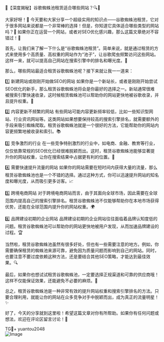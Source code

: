 🌟【深度揭秘】谷歌蜘蛛池租赁适合哪些网站？🔍🚀

大家好呀！👋 今天要和大家分享一个超级实用的知识点——谷歌蜘蛛池租赁，它对于很多网站来说都是一个非常棒的选择！但是，你知道它具体适合哪些类型的网站吗？🧐 如果你正在运营一个网站，或者对SEO优化感兴趣，那么这篇文章绝对不容错过！👀

首先，让我们来了解一下什么是“谷歌蜘蛛池租赁”。简单来说，就是通过租赁的方式来使用多个高质量、高权重的网站作为“池子”，让谷歌爬虫频繁访问这些网站。这样一来，就可以提高自己网站在搜索引擎中的排名和曝光度。🌈

那么，哪些网站最适合租赁谷歌蜘蛛池呢？接下来就让我一一道来：

1️⃣ 新建网站或刚刚开始做SEO的网站
如果你是一个新站长，或者是刚刚开始尝试SEO优化的新手，那么租赁谷歌蜘蛛池将会是你最好的选择之一。新站通常很难被搜索引擎快速收录，这时候租赁蜘蛛池可以帮助你的网站更快地被谷歌收录，并且提升权重。🌱

2️⃣ 内容更新不频繁的网站
有些网站可能内容更新频率较低，比如一些知识型网站、行业资讯网站等。这类网站如果想要保持较高的搜索引擎排名，就需要额外的手段来吸引蜘蛛爬取。租赁谷歌蜘蛛池就是一个很好的方法，它能帮助你的网站内容更频繁地被收录和索引。📚

3️⃣ 竞争激烈的行业
在一些竞争特别激烈的行业中，如电商、金融、教育等行业，仅仅依靠常规的SEO优化已经很难脱颖而出。这时，租赁谷歌蜘蛛池能够显著提升你的网站权重，让你在搜索结果中占据更有利的位置。💼

4️⃣ 需要快速提升流量的网站
如果你的网站需要在短时间内获得大量的流量，那么租赁谷歌蜘蛛池也是一个不错的选择。通过这种方式，你可以迅速提升网站的知名度和曝光度，从而吸引更多访客。📈

5️⃣ 跨境电商网站
对于跨境电商网站而言，由于其面向全球市场，因此需要在全球范围内提高自己的搜索引擎排名。租赁谷歌蜘蛛池不仅能够帮助你在本地市场获得优势，还能在全球范围内提升你的网站权重。🌍

6️⃣ 品牌建设初期的企业网站
品牌建设初期的企业网站往往面临着品牌认知度低的问题。租赁谷歌蜘蛛池可以帮助你的网站更快地被用户发现，从而加速品牌建设的过程。🏆

当然啦，租赁谷歌蜘蛛池虽然有很多好处，但也有一些需要注意的地方。例如，你需要确保租赁的蜘蛛池来源可靠，避免因为质量问题而影响到自己的网站。同时，也要注意不要过度依赖这种方法，还是要结合其他SEO策略，才能达到最佳效果。🔍

最后，如果你也想试试租赁谷歌蜘蛛池，一定要选择正规渠道和可靠的供应商哦！这样不仅能保证效果，还能避免不必要的麻烦。📢

总之，租赁谷歌蜘蛛池是一种非常有效的提升网站权重和搜索引擎排名的方法。只要合理利用，就能让你的网站在众多竞争对手中脱颖而出，成为真正的流量明星！✨

好了，今天的分享就到这里啦！希望这篇文章对你有所帮助。如果你有任何问题或想法，欢迎在评论区留言讨论！💬

TG💪+ yuantou2048  
![Image](https://github.com/user-attachments/assets/42a5a4a5-fea9-4a1d-8aa0-73e57e430cca)